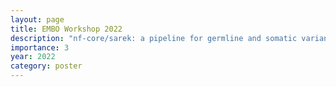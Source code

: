 ```yaml
---
layout: page
title: EMBO Workshop 2022
description: "nf-core/sarek: a pipeline for germline and somatic variant calling"
importance: 3
year: 2022
category: poster
---
```


